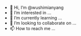 - 👋 Hi, I’m @wushimianyang
- 👀 I’m interested in ...
- 🌱 I’m currently learning ...
- 💞️ I’m looking to collaborate on ...
- 📫 How to reach me ...

<!---
wushimianyang/wushimianyang is a ✨ special ✨ repository because its `README.md` (this file) appears on your GitHub profile.
You can click the Preview link to take a look at your changes.
--->
